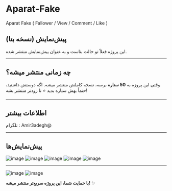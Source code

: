 # Aparat-Fake
Aparat Fake ( Fallower / View / Comment / Like )

## پیش‌نمایش (نسخه بتا)

این پروژه فعلاً تو حالت بتاست و به عنوان پیش‌نمایش منتشر شده.

---

## چه زمانی منتشر میشه؟  

وقتی این پروژه به **50 ستاره** برسه، نسخه کاملش منتشر میشه. اگه دوستش داشتید، حتماً بهش ستاره بدید ⭐ تا زودتر منتشر بشه!

---

## اطلاعات بیشتر

تلگرام : Amir3adegh@

---

## پیش‌نمایش‌ها  



![image](https://i.imgur.com/qC59yHT.png)
![image](https://i.imgur.com/dXghpdo.png)
![image](https://i.imgur.com/mAdRQ9j.png)
![image](https://i.imgur.com/X1IweKY.png)
![image](https://i.imgur.com/yWzWxCU.png)

------------------------------------------
![image](https://i.imgur.com/YAOWmJd.png)
![image](https://i.imgur.com/RvutATK.png)





**با حمایت شما، این پروژه سریع‌تر منتشر میشه!** ✨  
